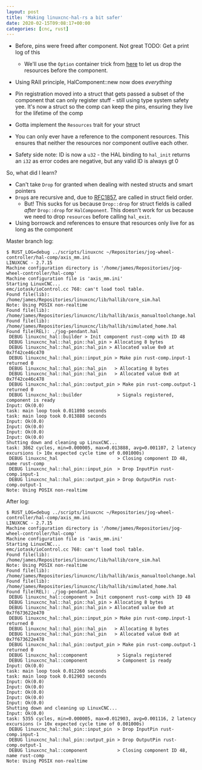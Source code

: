 ```yaml
---
layout: post
title: 'Making linuxcnc-hal-rs a bit safer'
date: 2020-02-15T09:08:17+00:00
categories: [cnc, rust]
---
```


- Before, pins were freed after component. Not great TODO: Get a print log of this
  - We'll use the `Option` container trick from [here](https://aochagavia.github.io/blog/enforcing-drop-order-in-rust/) to let us drop the resources before the component.
- Using RAII principle, HalComponent::new now does _everything_
- Pin registration moved into a struct that gets passed a subset of the component that can only register stuff - still using type system safety yee. It's now a struct so the comp can keep the pins, ensuring they live for the lifetime of the comp
- Gotta implement the `Resources` trait for your struct
- You can only ever have a reference to the component resources. This ensures that neither the resources nor component outlive each other.

- Safety side note: ID is now a `u32` - the HAL binding to `hal_init` returns an `i32` as error codes are negative, but any valid ID is always gt 0

So, what did I learn?

- Can't take `Drop` for granted when dealing with nested structs and smart pointers
- `Drop`s are recursive and, due to [RFC1857](https://github.com/rust-lang/rfcs/blob/master/text/1857-stabilize-drop-order.md), are called in struct field order.
  - But! This sucks for us because `Drop::drop` for struct fields is called _after_ `Drop::drop` for `HalComponent`. This doesn't work for us because we need to drop `resources` before calling `hal_exit`.
- Using borrowck and references to ensure that resources only live for as long as the component

Master branch log:

```
$ RUST_LOG=debug ../scripts/linuxcnc ~/Repositories/jog-wheel-controller/hal-comp/axis_mm.ini
LINUXCNC - 2.7.15
Machine configuration directory is '/home/james/Repositories/jog-wheel-controller/hal-comp'
Machine configuration file is 'axis_mm.ini'
Starting LinuxCNC...
emc/iotask/ioControl.cc 768: can't load tool table.
Found file(lib): /home/james/Repositories/linuxcnc/lib/hallib/core_sim.hal
Note: Using POSIX non-realtime
Found file(lib): /home/james/Repositories/linuxcnc/lib/hallib/axis_manualtoolchange.hal
Found file(lib): /home/james/Repositories/linuxcnc/lib/hallib/simulated_home.hal
Found file(REL): ./jog-pendant.hal
 DEBUG linuxcnc_hal::builder > Init component rust-comp with ID 48
 DEBUG linuxcnc_hal::hal_pin::hal_pin > Allocating 8 bytes
 DEBUG linuxcnc_hal::hal_pin::hal_pin > Allocated value 0x0 at 0x7f42ce46c470
 DEBUG linuxcnc_hal::hal_pin::input_pin > Make pin rust-comp.input-1 returned 0
 DEBUG linuxcnc_hal::hal_pin::hal_pin   > Allocating 8 bytes
 DEBUG linuxcnc_hal::hal_pin::hal_pin   > Allocated value 0x0 at 0x7f42ce46c478
 DEBUG linuxcnc_hal::hal_pin::output_pin > Make pin rust-comp.output-1 returned 0
 DEBUG linuxcnc_hal::builder             > Signals registered, component is ready
Input: Ok(0.0)
task: main loop took 0.011898 seconds
task: main loop took 0.013888 seconds
Input: Ok(0.0)
Input: Ok(0.0)
Input: Ok(0.0)
Input: Ok(0.0)
Shutting down and cleaning up LinuxCNC...
task: 3862 cycles, min=0.000005, max=0.013888, avg=0.001107, 2 latency excursions (> 10x expected cycle time of 0.001000s)
 DEBUG linuxcnc_hal                      > Closing component ID 48, name rust-comp
 DEBUG linuxcnc_hal::hal_pin::input_pin  > Drop InputPin rust-comp.input-1
 DEBUG linuxcnc_hal::hal_pin::output_pin > Drop OutputPin rust-comp.output-1
Note: Using POSIX non-realtime
```

After log:

```
$ RUST_LOG=debug ../scripts/linuxcnc ~/Repositories/jog-wheel-controller/hal-comp/axis_mm.ini
LINUXCNC - 2.7.15
Machine configuration directory is '/home/james/Repositories/jog-wheel-controller/hal-comp'
Machine configuration file is 'axis_mm.ini'
Starting LinuxCNC...
emc/iotask/ioControl.cc 768: can't load tool table.
Found file(lib): /home/james/Repositories/linuxcnc/lib/hallib/core_sim.hal
Note: Using POSIX non-realtime
Found file(lib): /home/james/Repositories/linuxcnc/lib/hallib/axis_manualtoolchange.hal
Found file(lib): /home/james/Repositories/linuxcnc/lib/hallib/simulated_home.hal
Found file(REL): ./jog-pendant.hal
 DEBUG linuxcnc_hal::component > Init component rust-comp with ID 48
 DEBUG linuxcnc_hal::hal_pin::hal_pin > Allocating 8 bytes
 DEBUG linuxcnc_hal::hal_pin::hal_pin > Allocated value 0x0 at 0x7f673622e470
 DEBUG linuxcnc_hal::hal_pin::input_pin > Make pin rust-comp.input-1 returned 0
 DEBUG linuxcnc_hal::hal_pin::hal_pin   > Allocating 8 bytes
 DEBUG linuxcnc_hal::hal_pin::hal_pin   > Allocated value 0x0 at 0x7f673622e478
 DEBUG linuxcnc_hal::hal_pin::output_pin > Make pin rust-comp.output-1 returned 0
 DEBUG linuxcnc_hal::component           > Signals registered
 DEBUG linuxcnc_hal::component           > Component is ready
Input: Ok(0.0)
task: main loop took 0.012260 seconds
task: main loop took 0.012903 seconds
Input: Ok(0.0)
Input: Ok(0.0)
Input: Ok(0.0)
Input: Ok(0.0)
Input: Ok(0.0)
Shutting down and cleaning up LinuxCNC...
Input: Ok(0.0)
task: 5355 cycles, min=0.000005, max=0.012903, avg=0.001116, 2 latency excursions (> 10x expected cycle time of 0.001000s)
 DEBUG linuxcnc_hal::hal_pin::input_pin  > Drop InputPin rust-comp.input-1
 DEBUG linuxcnc_hal::hal_pin::output_pin > Drop OutputPin rust-comp.output-1
 DEBUG linuxcnc_hal::component           > Closing component ID 48, name rust-comp
Note: Using POSIX non-realtime
```
